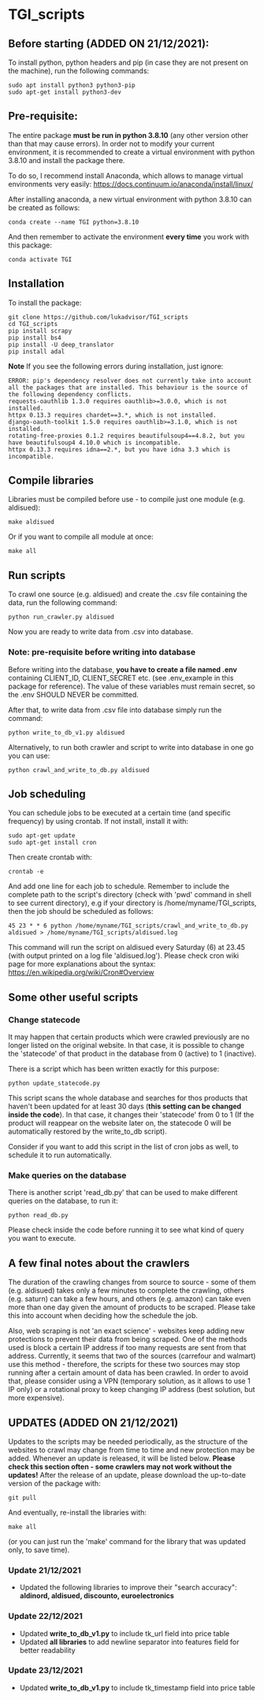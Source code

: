 # TGI_scripts

## Before starting (ADDED ON 21/12/2021):

To install python, python headers and pip (in case they are not present on the machine), run the following commands:

```shell script
sudo apt install python3 python3-pip
sudo apt-get install python3-dev
```

## Pre-requisite:

The entire package **must be run in python 3.8.10** (any other version other than that may cause errors). In order not to modify your current environment, it is recommended to create a virtual environment with python 3.8.10 and install the package there.

To do so, I recommend install Anaconda, which allows to manage virtual environments very easily:
https://docs.continuum.io/anaconda/install/linux/

After installing anaconda, a new virtual environment with python 3.8.10 can be created as follows:
```shell script
conda create --name TGI python=3.8.10
```
And then remember to activate the environment **every time** you work with this package:
```shell script
conda activate TGI
```

## Installation

To install the package:
```shell script
git clone https://github.com/lukadvisor/TGI_scripts
cd TGI_scripts
pip install scrapy
pip install bs4
pip install -U deep_translator
pip install adal
```

**Note**
If you see the following errors during installation, just ignore:
```shell script
ERROR: pip's dependency resolver does not currently take into account all the packages that are installed. This behaviour is the source of the following dependency conflicts.
requests-oauthlib 1.3.0 requires oauthlib>=3.0.0, which is not installed.
httpx 0.13.3 requires chardet==3.*, which is not installed.
django-oauth-toolkit 1.5.0 requires oauthlib>=3.1.0, which is not installed.
rotating-free-proxies 0.1.2 requires beautifulsoup4==4.8.2, but you have beautifulsoup4 4.10.0 which is incompatible.
httpx 0.13.3 requires idna==2.*, but you have idna 3.3 which is incompatible. 
```

## Compile libraries

Libraries must be compiled before use - to compile just one module (e.g. aldisued):
```shell script
make aldisued
```
Or if you want to compile all module at once:
```shell script
make all
```

## Run scripts
To crawl one source (e.g. aldisued) and create the .csv file containing the data, run the following command:
```shell script
python run_crawler.py aldisued
```
Now you are ready to write data from .csv into database.

### Note: pre-requisite before writing into database

Before writing into the database, **you have to create a file named .env** containing CLIENT_ID, CLIENT_SECRET etc. (see .env_example in this package for reference). The value of these variables must remain secret, so the .env SHOULD NEVER be committed.

After that, to write data from .csv file into database simply run the command:
```shell script
python write_to_db_v1.py aldisued
```

Alternatively, to run both crawler and script to write into database in one go you can use:
```shell script
python crawl_and_write_to_db.py aldisued
```

## Job scheduling

You can schedule jobs to be executed at a certain time (and specific frequency) by using crontab.
If not install, install it with:
```shell script
sudo apt-get update
sudo apt-get install cron
```

Then create crontab with:
```shell script
crontab -e
```

And add one line for each job to schedule. Remember to include the complete path to the script's directory (check with 'pwd' command in shell to see current directory), e.g if your directory is /home/myname/TGI_scripts, then the job should be scheduled as follows:
```shell script
45 23 * * 6 python /home/myname/TGI_scripts/crawl_and_write_to_db.py aldisued > /home/myname/TGI_scripts/aldisued.log
```
This command will run the script on aldisued every Saturday (6) at 23.45 (with output printed on a log file 'aldisued.log'). Please check cron wiki page for more explanations about the syntax:
https://en.wikipedia.org/wiki/Cron#Overview


## Some other useful scripts

### Change statecode ###

It may happen that certain products which were crawled previously are no longer listed on the original website. In that case, it is possible to change the 'statecode' of that product in the database from 0 (active) to 1 (inactive).

There is a script which has been written exactly for this purpose:
```shell script
python update_statecode.py
```
This script scans the whole database and searches for thos products that haven't been updated for at least 30 days (**this setting can be changed inside the code**). In that case, it changes their 'statecode' from 0 to 1 (If the product will reappear on the website later on, the statecode 0 will be automatically restored by the write_to_db script).

Consider if you want to add this script in the list of cron jobs as well, to schedule it to run automatically.

### Make queries on the database ###

There is another script 'read_db.py' that can be used to make different queries on the database, to run it:
```shell script
python read_db.py
```
Please check inside the code before running it to see what kind of query you want to execute.



## A few final notes about the crawlers

The duration of the crawling changes from source to source - some of them (e.g. aldisued) takes only a few minutes to complete the crawling, others (e.g. saturn) can take a few hours, and others (e.g. amazon) can take even more than one day given the amount of products to be scraped. Please take this into account when deciding how the schedule the job.

Also, web scraping is not 'an exact science' - websites keep adding new protections to prevent their data from being scraped.
One of the methods used is block a certain IP address if too many requests are sent from that address.
Currently, it seems that two of the sources (carrefour and walmart) use this method - therefore, the scripts for these two sources may stop running after a certain amount of data has been crawled. In order to avoid that, please consider using a VPN (temporary solution, as it allows to use 1 IP only) or a rotational proxy to keep changing IP address (best solution, but more expensive).


## UPDATES (ADDED ON 21/12/2021)

Updates to the scripts may be needed periodically, as the structure of the websites to crawl may change from time to time and new protection may be added. Whenever an update is released, it will be listed below. **Please check this section often - some crawlers may not work without the updates!**
After the release of an update, please download the up-to-date version of the package with:
```shell script
git pull
```
And eventually, re-install the libraries with:
```shell script
make all
```
(or you can just run the 'make' command for the library that was updated only, to save time).

### Update 21/12/2021

- Updated the following libraries to improve their "search accuracy": **aldinord, aldisued, discounto, euroelectronics**

### Update 22/12/2021

- Updated **write_to_db_v1.py** to include tk_url field into price table
- Updated **all libraries** to add newline separator into features field for better readability

### Update 23/12/2021

- Updated **write_to_db_v1.py** to include tk_timestamp field into price table
